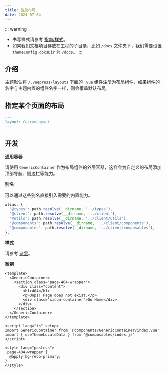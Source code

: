 ```yaml
---
title: 注册布局
date: 2024-07-04
---
```


::: warning
- 书写样式请参考 [指南/样式](/docs/guide/style)。
- 如果我们文档项目存放在工程的子目录，比如 `/docs` 文件夹下，我们需要设置 `themeConfig.docsDir` 为 `/docs`。
:::

## 介绍

主题默认将 `/.vuepress/layouts` 下面的 `.vue` 组件注册为布局组件，如果组件的名字与主题内置的组件名字一样，则会覆盖默认布局。

## 指定某个页面的布局

```md
---
layout: CustomLayout
---
```

## 开发

**通用容器**

请使用 `GenericContainer` 作为布局组件的外层容器，这样会为自定义的布局添加顶部导航、侧边栏等能力。

**别名**

可以通过这些别名直接引入需要的内置能力。

```ts
alias: {
  '@types': path.resolve(__dirname, '../types'),
  '@client': path.resolve(__dirname, '../client'),
  '@utils': path.resolve(__dirname, '../client/utils'),
  '@components': path.resolve(__dirname, '../client/components'),
  '@composables': path.resolve(__dirname, '../client/composables'),
},
```

**样式**

请参考 [这里](/docs/guide/style.html)。

**案例**

```vue
<template>
  <GenericContainer>
    <section class="page-404-wrapper">
      <div class="content">
        <h1>404</h1>
        <p>Oops! Page does not exist.</p>
        <div class="xicon-container">Go Home</div>
      </div>
    </section>
  </GenericContainer>
</template>

<script lang="ts" setup>
import GenericContainer from '@components/GenericContainer/index.vue'
import { useThemeLocaleData } from '@composables/index.js'
</script>

<style lang="postcss">
.page-404-wrapper {
  @apply bg-reco-primary;
}
</style>
```
